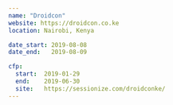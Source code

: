 ```yaml
---
name: "Droidcon"
website: https://droidcon.co.ke
location: Nairobi, Kenya

date_start: 2019-08-08
date_end:   2019-08-09

cfp:
  start:  2019-01-29
  end:    2019-06-30
  site:   https://sessionize.com/droidconke/
---
```

